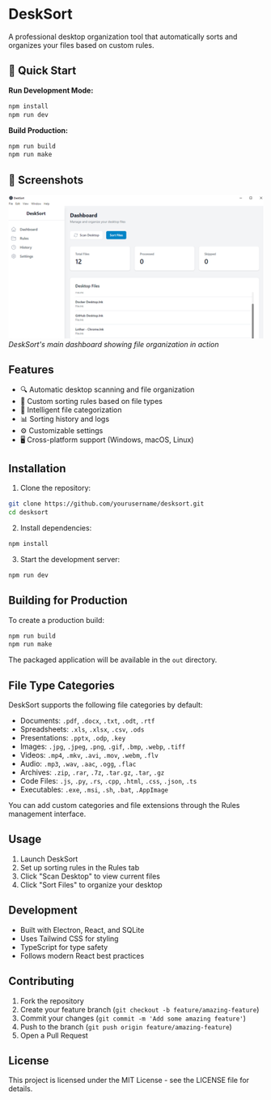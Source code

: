 # DeskSort

A professional desktop organization tool that automatically sorts and organizes your files based on custom rules.

## 🚀 Quick Start

**Run Development Mode:**
```bash
npm install
npm run dev
```

**Build Production:**
```bash
npm run build
npm run make
```

## 📸 Screenshots

![DeskSort Dashboard](./screenshots/dashboard.png)
*DeskSort's main dashboard showing file organization in action*

## Features

- 🔍 Automatic desktop scanning and file organization
- 📁 Custom sorting rules based on file types
- 🎯 Intelligent file categorization
- 📊 Sorting history and logs
- ⚙️ Customizable settings
- 🖥️ Cross-platform support (Windows, macOS, Linux)

## Installation

1. Clone the repository:
```bash
git clone https://github.com/yourusername/desksort.git
cd desksort
```

2. Install dependencies:
```bash
npm install
```

3. Start the development server:
```bash
npm run dev
```

## Building for Production

To create a production build:

```bash
npm run build
npm run make
```

The packaged application will be available in the `out` directory.

## File Type Categories

DeskSort supports the following file categories by default:

- Documents: `.pdf`, `.docx`, `.txt`, `.odt`, `.rtf`
- Spreadsheets: `.xls`, `.xlsx`, `.csv`, `.ods`
- Presentations: `.pptx`, `.odp`, `.key`
- Images: `.jpg`, `.jpeg`, `.png`, `.gif`, `.bmp`, `.webp`, `.tiff`
- Videos: `.mp4`, `.mkv`, `.avi`, `.mov`, `.webm`, `.flv`
- Audio: `.mp3`, `.wav`, `.aac`, `.ogg`, `.flac`
- Archives: `.zip`, `.rar`, `.7z`, `.tar.gz`, `.tar`, `.gz`
- Code Files: `.js`, `.py`, `.rs`, `.cpp`, `.html`, `.css`, `.json`, `.ts`
- Executables: `.exe`, `.msi`, `.sh`, `.bat`, `.AppImage`

You can add custom categories and file extensions through the Rules management interface.

## Usage

1. Launch DeskSort
2. Set up sorting rules in the Rules tab
3. Click "Scan Desktop" to view current files
4. Click "Sort Files" to organize your desktop

## Development

- Built with Electron, React, and SQLite
- Uses Tailwind CSS for styling
- TypeScript for type safety
- Follows modern React best practices

## Contributing

1. Fork the repository
2. Create your feature branch (`git checkout -b feature/amazing-feature`)
3. Commit your changes (`git commit -m 'Add some amazing feature'`)
4. Push to the branch (`git push origin feature/amazing-feature`)
5. Open a Pull Request

## License

This project is licensed under the MIT License - see the LICENSE file for details. 